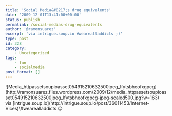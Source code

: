 ```yaml
---
title: 'Social Media&#8217;s drug equivalents'
date: '2009-12-01T13:41:00+00:00'
status: publish
permalink: /social-medias-drug-equivalents
author: '@ramonsuarez'
excerpt: 'via intrigue.soup.io #wearealladdicts ;)'
type: post
id: 328
category:
    - Uncategorized
tags:
    - fun
    - socialmedia
post_format: []
---
```

<div class="p_embed p_image_embed">![Media_httpassetsoupioasset054915210632500jpeg_lfytsbheofxgpcg](http://ramonsuarez.files.wordpress.com/2009/12/media_httpassetsoupioasset054915210632500jpeg_lfytsbheofxgpcg-jpeg-scaled500.jpg?w=163)</div>via [intrigue.soup.io](http://intrigue.soup.io/post/36011453/Internet-Vices)</div>\#wearealladdicts 😉

</div>